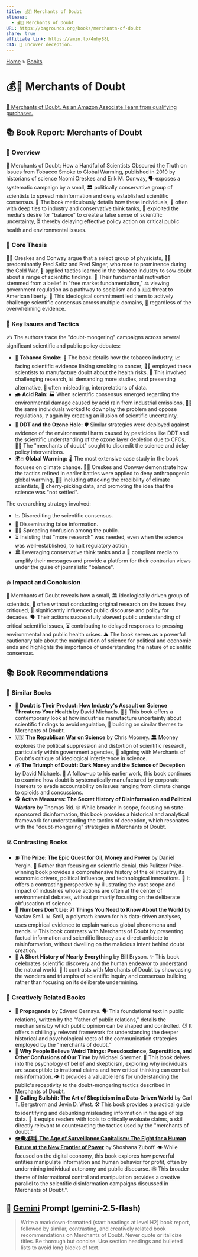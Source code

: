 ```yaml
---
title: 💰🤥 Merchants of Doubt
aliases:
  - 💰🤥 Merchants of Doubt
URL: https://bagrounds.org/books/merchants-of-doubt
share: true
affiliate link: https://amzn.to/4nhy88L
CTA: 🤫 Uncover deception.
---
```

[Home](../index.md) > [Books](./index.md)  
# 💰🤥 Merchants of Doubt  
[🛒 Merchants of Doubt. As an Amazon Associate I earn from qualifying purchases.](https://amzn.to/4nhy88L)  
  
## 📚 Book Report: Merchants of Doubt  
  
### 🧐 Overview  
  
📖 Merchants of Doubt: How a Handful of Scientists Obscured the Truth on Issues from Tobacco Smoke to Global Warming, published in 2010 by historians of science Naomi Oreskes and Erik M. Conway, 🗣️ exposes a systematic campaign by a small, 🏛️ politically conservative group of scientists to spread misinformation and deny established scientific consensus. 📝 The book meticulously details how these individuals, 🤝 often with deep ties to industry and conservative think tanks, 📰 exploited the media's desire for "balance" to create a false sense of scientific uncertainty, ⏳ thereby delaying effective policy action on critical public health and environmental issues.  
  
### 🎯 Core Thesis  
  
👩‍🏫 Oreskes and Conway argue that a select group of physicists, 👨‍🔬 predominantly Fred Seitz and Fred Singer, who rose to prominence during the Cold War, 🚬 applied tactics learned in the tobacco industry to sow doubt about a range of scientific findings. 🤔 Their fundamental motivation stemmed from a belief in "free market fundamentalism," ⚖️ viewing government regulation as a pathway to socialism and a 🇺🇸 threat to American liberty. 🚫 This ideological commitment led them to actively challenge scientific consensus across multiple domains, 🧪 regardless of the overwhelming evidence.  
  
### 🔑 Key Issues and Tactics  
  
✍️ The authors trace the "doubt-mongering" campaigns across several significant scientific and public policy debates:  
  
* 🚬 **Tobacco Smoke:** 🚬 The book details how the tobacco industry, 📈 facing scientific evidence linking smoking to cancer, 👨‍🔬 employed these scientists to manufacture doubt about the health risks. 🧪 This involved challenging research, 📊 demanding more studies, and presenting alternative, 🤥 often misleading, interpretations of data.  
* 🌧️ **Acid Rain:** 🏭 When scientific consensus emerged regarding the environmental damage caused by acid rain from industrial emissions, 👨‍🔬 the same individuals worked to downplay the problem and oppose regulations, ❓ again by creating an illusion of scientific uncertainty.  
* 🦟 **DDT and the Ozone Hole:** 🛡️ Similar strategies were deployed against evidence of the environmental harm caused by pesticides like DDT and the scientific understanding of the ozone layer depletion due to CFCs. 👨‍🔬 The "merchants of doubt" sought to discredit the science and delay policy interventions.  
* 🌍🔥 **Global Warming:** 🌡️ The most extensive case study in the book focuses on climate change. 👨‍🏫 Oreskes and Conway demonstrate how the tactics refined in earlier battles were applied to deny anthropogenic global warming, 👨‍🔬 including attacking the credibility of climate scientists, 🍒 cherry-picking data, and promoting the idea that the science was "not settled".  
  
The overarching strategy involved:  
* 📉 Discrediting the scientific consensus.  
* 🤥 Disseminating false information.  
* 😵‍💫 Spreading confusion among the public.  
* ⏳ Insisting that "more research" was needed, even when the science was well-established, to halt regulatory action.  
* 🏛️ Leveraging conservative think tanks and a 📰 compliant media to amplify their messages and provide a platform for their contrarian views under the guise of journalistic "balance".  
  
### 💥 Impact and Conclusion  
  
📣 Merchants of Doubt reveals how a small, 🏛️ ideologically driven group of scientists, 🔬 often without conducting original research on the issues they critiqued, 📢 significantly influenced public discourse and policy for decades. 🗣️ Their actions successfully skewed public understanding of critical scientific issues, ⏳ contributing to delayed responses to pressing environmental and public health crises. ⚠️ The book serves as a powerful cautionary tale about the manipulation of science for political and economic ends and highlights the importance of understanding the nature of scientific consensus.  
  
## 📚 Book Recommendations  
  
### 🤝 Similar Books  
  
* 🧪 **Doubt is Their Product: How Industry's Assault on Science Threatens Your Health** by David Michaels. 👨‍🔬 This book offers a contemporary look at how industries manufacture uncertainty about scientific findings to avoid regulation, 🧱 building on similar themes to Merchants of Doubt.  
* 🇺🇸 **The Republican War on Science** by Chris Mooney. 🏛️ Mooney explores the political suppression and distortion of scientific research, particularly within government agencies, 🤝 aligning with Merchants of Doubt's critique of ideological interference in science.  
* 💰 **The Triumph of Doubt: Dark Money and the Science of Deception** by David Michaels. 🧪 A follow-up to his earlier work, this book continues to examine how doubt is systematically manufactured by corporate interests to evade accountability on issues ranging from climate change to opioids and concussions.  
* 🕵️ **Active Measures: The Secret History of Disinformation and Political Warfare** by Thomas Rid. 🌐 While broader in scope, focusing on state-sponsored disinformation, this book provides a historical and analytical framework for understanding the tactics of deception, which resonates with the "doubt-mongering" strategies in Merchants of Doubt.  
  
### ⚖️ Contrasting Books  
  
* ⛽ **The Prize: The Epic Quest for Oil, Money and Power** by Daniel Yergin. 🚫 Rather than focusing on scientific denial, this Pulitzer Prize-winning book provides a comprehensive history of the oil industry, its economic drivers, political influence, and technological innovations. 🏢 It offers a contrasting perspective by illustrating the vast scope and impact of industries whose actions are often at the center of environmental debates, without primarily focusing on the deliberate obfuscation of science.  
* 🔢 **Numbers Don't Lie: 71 Things You Need to Know About the World** by Vaclav Smil. 📊 Smil, a polymath known for his data-driven analyses, uses empirical evidence to explain various global phenomena and trends. 💡 This book contrasts with Merchants of Doubt by presenting factual information and scientific literacy as a direct antidote to misinformation, without dwelling on the malicious intent behind doubt creation.  
* 🔭 **A Short History of Nearly Everything** by Bill Bryson. ✨ This book celebrates scientific discovery and the human endeavor to understand the natural world. 🚀 It contrasts with Merchants of Doubt by showcasing the wonders and triumphs of scientific inquiry and consensus building, rather than focusing on its deliberate undermining.  
  
### 🧠 Creatively Related Books  
  
* 📣 **Propaganda** by Edward Bernays. 🗣️ This foundational text in public relations, written by the "father of public relations," details the mechanisms by which public opinion can be shaped and controlled. 😈 It offers a chillingly relevant framework for understanding the deeper historical and psychological roots of the communication strategies employed by the "merchants of doubt."  
* 🤔 **Why People Believe Weird Things: Pseudoscience, Superstition, and Other Confusions of Our Time** by Michael Shermer. 🤯 This book delves into the psychology of belief and skepticism, exploring why individuals are susceptible to irrational claims and how critical thinking can combat misinformation. 👁️ It provides a valuable lens for understanding the public's receptivity to the doubt-mongering tactics described in Merchants of Doubt.  
* 💩 **Calling Bullshit: The Art of Skepticism in a Data-Driven World** by Carl T. Bergstrom and Jevin D. West. 🛠️ This book provides a practical guide to identifying and debunking misleading information in the age of big data. 🧐 It equips readers with tools to critically evaluate claims, a skill directly relevant to counteracting the tactics used by the "merchants of doubt."  
* **[👁️‍🗨️💰⛓️👤 The Age of Surveillance Capitalism: The Fight for a Human Future at the New Frontier of Power](./the-age-of-surveillance-capitalism.md)** by Shoshana Zuboff. 👁️ While focused on the digital economy, this book explores how powerful entities manipulate information and human behavior for profit, often by undermining individual autonomy and public discourse. 🕸️ This broader theme of informational control and manipulation provides a creative parallel to the scientific disinformation campaigns discussed in Merchants of Doubt.".  
  
## 💬 [Gemini](https://gemini.google.com) Prompt (gemini-2.5-flash)  
> Write a markdown-formatted (start headings at level H2) book report, followed by similar, contrasting, and creatively related book recommendations on Merchants of Doubt. Never quote or italicize titles. Be thorough but concise. Use section headings and bulleted lists to avoid long blocks of text.